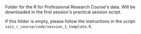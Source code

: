 Folder for the R for Professional Research Course's data. Will be downloaded in the first session's practical session script.

If this folder is empty, please follow the instructions in the script: `sais_r_course/code/session_1_template.R`.